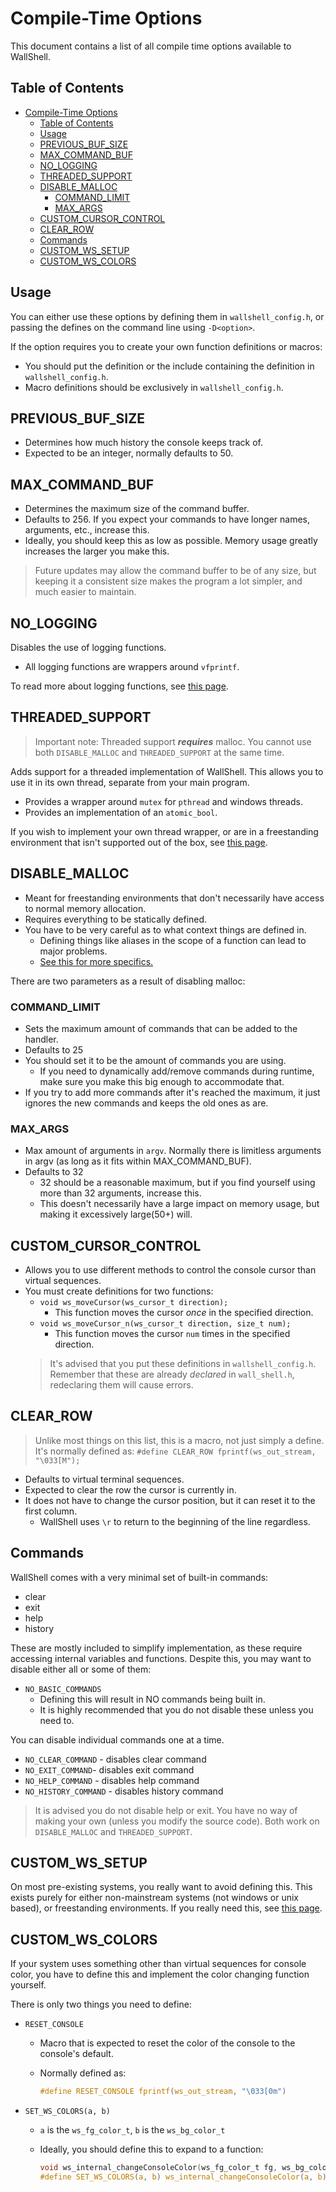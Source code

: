 # Compile-Time Options

This document contains a list of all compile time options available to WallShell.

## Table of Contents

- [Compile-Time Options](#compile-time-options)
  - [Table of Contents](#table-of-contents)
  - [Usage](#usage)
  - [PREVIOUS_BUF_SIZE](#previous_buf_size)
  - [MAX_COMMAND_BUF](#max_command_buf)
  - [NO_LOGGING](#no_logging)
  - [THREADED_SUPPORT](#threaded_support)
  - [DISABLE_MALLOC](#disable_malloc)
    - [COMMAND_LIMIT](#command_limit)
    - [MAX_ARGS](#max_args)
  - [CUSTOM_CURSOR_CONTROL](#custom_cursor_control)
  - [CLEAR_ROW](#clear_row)
  - [Commands](#commands)
  - [CUSTOM_WS_SETUP](#custom_ws_setup)
  - [CUSTOM_WS_COLORS](#custom_ws_colors)

## Usage

You can either use these options by defining them in `wallshell_config.h`,
or passing the defines on the command line using `-D<option>`.

If the option requires you to create your own function definitions or macros:

- You should put the definition or the include containing the definition in `wallshell_config.h`.
- Macro definitions should be exclusively in `wallshell_config.h`.

## PREVIOUS_BUF_SIZE

- Determines how much history the console keeps track of.
- Expected to be an integer, normally defaults to 50.

## MAX_COMMAND_BUF

- Determines the maximum size of the command buffer.
- Defaults to 256. If you expect your commands to have longer names, arguments, etc., increase this.
- Ideally, you should keep this as low as possible. Memory usage greatly increases the larger you make this.

> Future updates may allow the command buffer to be of any size,
> but keeping it a consistent size makes the program a lot simpler, and much easier to maintain.

## NO_LOGGING

Disables the use of logging functions.

- All logging functions are wrappers around `vfprintf`.

To read more about logging functions, see [this page](logging.md).

## THREADED_SUPPORT

> Important note: Threaded support ***requires*** malloc.
> You cannot use both `DISABLE_MALLOC` and `THREADED_SUPPORT` at the same time.

Adds support for a threaded implementation of WallShell.
This allows you to use it in its own thread, separate from your main program.

- Provides a wrapper around `mutex` for `pthread` and windows threads.
- Provides an implementation of an `atomic_bool`.

If you wish to implement your own thread wrapper,
or are in a freestanding environment that isn't supported out of the box,
see [this page](custom_threads.md).

## DISABLE_MALLOC

- Meant for freestanding environments that don't necessarily have access to normal memory allocation.
- Requires everything to be statically defined.
- You have to be very careful as to what context things are defined in.
  - Defining things like aliases in the scope of a function can lead to major problems.
  - [See this for more specifics.](disable_malloc.md)

There are two parameters as a result of disabling malloc:

### COMMAND_LIMIT

- Sets the maximum amount of commands that can be added to the handler.
- Defaults to 25
- You should set it to be the amount of commands you are using.
  - If you need to dynamically add/remove commands during runtime, make sure you make this big enough to
    accommodate that.
- If you try to add more commands after it's reached the maximum,
  it just ignores the new commands and keeps the old ones as are.

### MAX_ARGS

- Max amount of arguments in `argv`. Normally there is limitless arguments in argv (as long as it fits within
  MAX_COMMAND_BUF).
- Defaults to 32
  - 32 should be a reasonable maximum, but if you find yourself using more than 32 arguments, increase this.
  - This doesn't necessarily have a large impact on memory usage, but making it excessively large(50+) will.

## CUSTOM_CURSOR_CONTROL

- Allows you to use different methods to control the console cursor than virtual sequences.
- You must create definitions for two functions:
  - `void ws_moveCursor(ws_cursor_t direction);`
    - This function moves the cursor *once* in the specified direction.
  - `void ws_moveCursor_n(ws_cursor_t direction, size_t num);`
    - This function moves the cursor `num` times in the specified direction.
  > It's advised that you put these definitions in `wallshell_config.h`.
  > Remember that these are already *declared* in `wall_shell.h`, redeclaring them will cause errors.

## CLEAR_ROW

> Unlike most things on this list, this is a macro, not just simply a define.
> It's normally defined as: `#define CLEAR_ROW fprintf(ws_out_stream, "\033[M");`

- Defaults to virtual terminal sequences.
- Expected to clear the row the cursor is currently in.
- It does not have to change the cursor position, but it can reset it to the first column.
  - WallShell uses `\r` to return to the beginning of the line regardless.

## Commands

WallShell comes with a very minimal set of built-in commands:

- clear
- exit
- help
- history

These are mostly included to simplify implementation, as these require accessing internal variables and functions.
Despite this, you may want to disable either all or some of them:

- `NO_BASIC_COMMANDS`
  - Defining this will result in NO commands being built in.
  - It is highly recommended that you do not disable these unless you need to.

You can disable individual commands one at a time.

- `NO_CLEAR_COMMAND` - disables clear command
- `NO_EXIT_COMMAND`- disables exit command
- `NO_HELP_COMMAND` - disables help command
- `NO_HISTORY_COMMAND` - disables history command

> It is advised you do not disable help or exit.
> You have no way of making your own (unless you modify the source code).
> Both work on `DISABLE_MALLOC` and `THREADED_SUPPORT`.

## CUSTOM_WS_SETUP

On most pre-existing systems, you really want to avoid defining this.
This exists purely for either non-mainstream systems (not windows or unix based), or freestanding environments.
If you really need this, see [this page](custom_console_setup.md).

## CUSTOM_WS_COLORS

If your system uses something other than virtual sequences for console color,
you have to define this and implement the color changing function yourself.

There is only two things you need to define:

- `RESET_CONSOLE`
  - Macro that is expected to reset the color of the console to the console's default.
  - Normally defined as:

    ```c
    #define RESET_CONSOLE fprintf(ws_out_stream, "\033[0m")
    ```

- `SET_WS_COLORS(a, b)`
  - `a` is the `ws_fg_color_t`, `b` is the `ws_bg_color_t`
  - Ideally, you should define this to expand to a function:

    ```c
    void ws_internal_changeConsoleColor(ws_fg_color_t fg, ws_bg_color_t bg);
    #define SET_WS_COLORS(a, b) ws_internal_changeConsoleColor(a, b);
    ```
